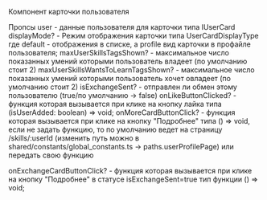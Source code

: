 Компонент карточки пользователя

Пропсы
user - данные пользователя для карточки типа IUserCard
displayMode? - Режим отображения карточки типа UserCardDisplayType где default - отображения в списке, а profile вид карточки в профайле пользователя;
maxUserSkillsTagsShown? - максимальное число показанных умений которыми пользователь владеет (по умолчанию стоит 2)
maxUserSkillsWantsToLearnTagsShown? - максимальное число показанных умений которыми пользователь хочет овладеет (по умолчанию стоит 2)
isExchangeSent? - отправлен ли обмен этому пользователю (true/по умолчанию -> false)
onLikeButtonClicked? - функция которая вызывается при клике на кнопку лайка типа (isUserAdded: boolean) => void;
onMoreCardButtonClick? - функция которая вызывается при клике на кнопку "Подробнее" типа () => void, если не задать функцию, то по умолчанию ведет на страницу /skills/:userId (изменить путь можно в shared/constants/global_constants.ts -> paths.userProfilePage) или передать свою функцию

onExchangeCardButtonClick? - функция которая вызывается при клике на кнопку "Подробнее" в статусе isExchangeSent=true тип функции () => void;
